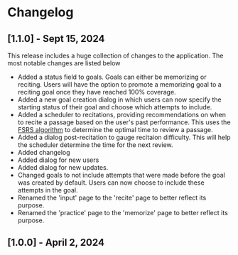 # Changelog


## [1.1.0] - Sept 15, 2024

This release includes a huge collection of changes to the application. The most notable changes are listed below

- Added a status field to goals. Goals can either be memorizing or reciting. Users will have the option to promote a memorizing goal to a reciting goal once they have reached 100% coverage.
- Added a new goal creation dialog in which users can now specify the starting status of their goal and choose which attempts to include.
- Added a scheduler to recitations, providing recommendations on when to recite a passage based on the user's past performance. This uses the [FSRS algorithm](https://github.com/open-spaced-repetition) to determine the optimal time to review a passage.
- Added a dialog post-recitation to gauge recitaion difficulty. This will help the scheduler determine the time for the next review.
- Added changelog
- Added dialog for new users
- Added dialog for new updates.
- Changed goals to not include attempts that were made before the goal was created by default. Users can now choose to include these attempts in the goal.
- Renamed the 'input' page to the 'recite' page to better reflect its purpose.
- Renamed the 'practice' page to the 'memorize' page to better reflect its purpose.


## [1.0.0] - April 2, 2024